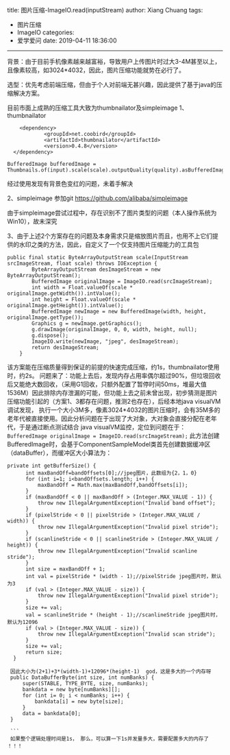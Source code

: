 title: 图片压缩-ImageIO.read(inputStream)
author: Xiang Chuang
tags:
  - 图片压缩
  - ImageIO
categories:
  - 爱学爱问
date: 2019-04-11 18:36:00
---
背景：由于目前手机像素越来越富裕，导致用户上传图片时过大3-4M甚至以上，且像素较高，如3024*4032，因此，图片压缩功能就势在必行了。

选型：优先考虑前端压缩，但由于个人对前端无甚兴趣，因此提供了基于java的压缩解决方案。

目前市面上成熟的压缩工具大致为thumbnailator及simpleimage
1、thumbnailator
```
	<dependency>
			<groupId>net.coobird</groupId>
			<artifactId>thumbnailator</artifactId>
			<version>0.4.8</version>
  </dependency>
  ```
  ```
  BufferedImage bufferedImage = Thumbnails.of(input).scale(scale).outputQuality(quality).asBufferedImage();
  ```
  经过使用发现有背景色变红的问题，未着手解决
  
2、simpleimage
参加git
https://github.com/alibaba/simpleimage

由于simpleimage尝试过程中，存在识别不了图片类型的问题（本人操作系统为Win10），故未深究

3、由于上述2个方案存在的问题及本身需求只是缩放图片而且，也用不上它们提供的水印之类的方法，因此，自定义了一个仅支持图片压缩能力的工具包
```
public final static ByteArrayOutputStream scale(InputStream srcImageStream, float scale) throws IOException {
        ByteArrayOutputStream desImageStream = new ByteArrayOutputStream();
        BufferedImage originalImage = ImageIO.read(srcImageStream);
        int width = Float.valueOf(scale * originalImage.getWidth()).intValue();
        int height = Float.valueOf(scale * originalImage.getHeight()).intValue();
        BufferedImage newImage = new BufferedImage(width, height, originalImage.getType());
        Graphics g = newImage.getGraphics();
        g.drawImage(originalImage, 0, 0, width, height, null);
        g.dispose();
        ImageIO.write(newImage, "jpeg", desImageStream);
        return desImageStream;
    }
 ```
   该方案能在压缩质量得到保证的前提的快速完成压缩，约1s，thumbnailator使用时，约2s。
    问题来了：功能上去后，发现内存占用率偶尔超过90%，但垃圾回收后又能绝大数回收，（采用G1回收，只额外配置了暂停时间50ms，堆最大值1536M）因此排除内存泄漏的可能，但功能上去之前未曾出现，初步猜测是图片压缩功能引起的（方案1、3都存在问题，推测2也存在），后经本地java visualVM调试发现， 执行一个大小3M多，像素3024*4032的图片压缩时，会有35M多的老年代被直接使用。因此分析问题在于出现了大对象，大对象会直接分配在老年代，于是通过断点测试结合 java visualVM监控，定位到问题在于：
    ```
  BufferedImage originalImage = ImageIO.read(srcImageStream);
    ```
    此方法创建BufferedImage时，会基于ComponentSampleModel类首先创建数据缓冲区（dataBuffer），而缓冲区大小算法为：
   ```
   private int getBufferSize() {
         int maxBandOff=bandOffsets[0];//jpeg图片，此数组为{2，1，0}
         for (int i=1; i<bandOffsets.length; i++) {
             maxBandOff = Math.max(maxBandOff,bandOffsets[i]);
         }
         if (maxBandOff < 0 || maxBandOff > (Integer.MAX_VALUE - 1)) {
             throw new IllegalArgumentException("Invalid band offset");
         }
         if (pixelStride < 0 || pixelStride > (Integer.MAX_VALUE / width)) {
             throw new IllegalArgumentException("Invalid pixel stride");
         }
         if (scanlineStride < 0 || scanlineStride > (Integer.MAX_VALUE / height)) {
             throw new IllegalArgumentException("Invalid scanline stride");
         }
         int size = maxBandOff + 1;
         int val = pixelStride * (width - 1);//pixelStride jpeg图片时，默认为3
         if (val > (Integer.MAX_VALUE - size)) {
             throw new IllegalArgumentException("Invalid pixel stride");
         }
         size += val;
         val = scanlineStride * (height - 1);//scanlineStride jpeg图片时，默认为12096
         if (val > (Integer.MAX_VALUE - size)) {
             throw new IllegalArgumentException("Invalid scan stride");
         }
         size += val;
         return size;
     }
    
    因此大小为(2+1)+3*(width-1)+12096*(height-1)  god，这是多大的一个内存呀
    public DataBufferByte(int size, int numBanks) {
        super(STABLE, TYPE_BYTE, size, numBanks);
        bankdata = new byte[numBanks][];
        for (int i= 0; i < numBanks; i++) {
            bankdata[i] = new byte[size];
        }
        data = bankdata[0];
    }
    
    ```
    如果整个逻辑处理时间是1s， 那么，可以算一下1s并发量多大，需要配置多大的内存了 ！！！